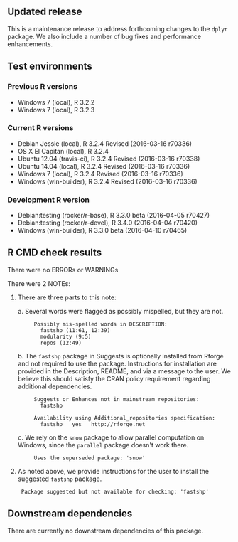 ## Updated release

This is a maintenance release to address forthcoming changes to the `dplyr` package.
We also include a number of bug fixes and performance enhancements.

## Test environments

### Previous R versions
* Windows 7               (local), R 3.2.2
* Windows 7               (local), R 3.2.3

### Current R versions
* Debian Jessie           (local), R 3.2.4 Revised (2016-03-16 r70336)
* OS X El Capitan         (local), R 3.2.4
* Ubuntu 12.04        (travis-ci), R 3.2.4 Revised (2016-03-16 r70338)
* Ubuntu 14.04            (local), R 3.2.4 Revised (2016-03-16 r70336)
* Windows 7               (local), R 3.2.4 Revised (2016-03-16 r70336)
* Windows           (win-builder), R 3.2.4 Revised (2016-03-16 r70336)

### Development R version
* Debian:testing (rocker/r-base),  R 3.3.0 beta (2016-04-05 r70427)
* Debian:testing (rocker/r-devel), R 3.4.0 (2016-04-04 r70420)
* Windows           (win-builder), R 3.3.0 beta (2016-04-10 r70465)

## R CMD check results

There were no ERRORs or WARNINGs

There were 2 NOTEs:

1. There are three parts to this note:

    a. Several words were flagged as possibly mispelled, but they are not.
    
            Possibly mis-spelled words in DESCRIPTION:
              fastshp (11:61, 12:39)
              modularity (9:5)
              repos (12:49)

    b. The `fastshp` package in Suggests is optionally installed from Rforge and not required to use the package. Instructions for installation are provided in the Description, README, and via a message to the user. We believe this should satisfy the CRAN policy requirement regarding additional dependencies.

            Suggests or Enhances not in mainstream repositories:
              fastshp
          
            Availability using Additional_repositories specification:
              fastshp   yes   http://rforge.net

    c. We rely on the `snow` package to allow parallel computation on Windows, since the `parallel` package doesn't work there.
    
            Uses the superseded package: 'snow'

2. As noted above, we provide instructions for the user to install the suggested `fastshp` package.

        Package suggested but not available for checking: 'fastshp'

## Downstream dependencies

There are currently no downstream dependencies of this package.

